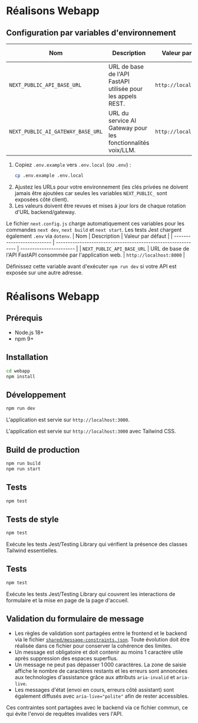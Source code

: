 # Réalisons Webapp

## Configuration par variables d'environnement

| Nom                               | Description                                                  | Valeur par défaut       | Recommandations de sécurité                                                            |
| --------------------------------- | ------------------------------------------------------------ | ----------------------- | -------------------------------------------------------------------------------------- |
| `NEXT_PUBLIC_API_BASE_URL`        | URL de base de l'API FastAPI utilisée pour les appels REST.  | `http://localhost:8000` | Aucune donnée sensible ne doit être exposée ; utilisez un domaine HTTPS en production. |
| `NEXT_PUBLIC_AI_GATEWAY_BASE_URL` | URL du service AI Gateway pour les fonctionnalités voix/LLM. | `http://localhost:8010` | Conserver la valeur publique mais privilégier le HTTPS et limiter l'accès réseau.      |

1. Copiez `.env.example` vers `.env.local` (ou `.env`) :
   ```bash
   cp .env.example .env.local
   ```
2. Ajustez les URLs pour votre environnement (les clés privées ne doivent jamais être ajoutées car seules les variables `NEXT_PUBLIC_` sont exposées côté client).
3. Les valeurs doivent être revues et mises à jour lors de chaque rotation d'URL backend/gateway.

Le fichier `next.config.js` charge automatiquement ces variables pour les commandes `next dev`, `next build` et `next start`. Les tests Jest chargent également `.env` via `dotenv`.
| Nom | Description | Valeur par défaut |
| -------------------------- | ------------------------------------------------------------- | ----------------------- |
| `NEXT_PUBLIC_API_BASE_URL` | URL de base de l'API FastAPI consommée par l'application web. | `http://localhost:8000` |

Définissez cette variable avant d'exécuter `npm run dev` si votre API est exposée sur une autre adresse.

# Réalisons Webapp

## Prérequis

- Node.js 18+
- npm 9+

## Installation

```bash
cd webapp
npm install
```

## Développement

```bash
npm run dev
```

L'application est servie sur `http://localhost:3000`.

L'application est servie sur `http://localhost:3000` avec Tailwind CSS.

## Build de production

```bash
npm run build
npm run start
```

## Tests

```bash
npm test
```

## Tests de style

```bash
npm test
```

Exécute les tests Jest/Testing Library qui vérifient la présence des classes Tailwind essentielles.

## Tests

```bash
npm test
```

Exécute les tests Jest/Testing Library qui couvrent les interactions de formulaire et la mise en page de la page d'accueil.

## Validation du formulaire de message

- Les règles de validation sont partagées entre le frontend et le backend via le fichier [`shared/message-constraints.json`](../shared/message-constraints.json). Toute évolution doit être réalisée dans ce fichier pour conserver la cohérence des limites.
- Un message est obligatoire et doit contenir au moins 1 caractère utile après suppression des espaces superflus.
- Un message ne peut pas dépasser 1 000 caractères. La zone de saisie affiche le nombre de caractères restants et les erreurs sont annoncées aux technologies d'assistance grâce aux attributs `aria-invalid` et `aria-live`.
- Les messages d'état (envoi en cours, erreurs côté assistant) sont également diffusés avec `aria-live="polite"` afin de rester accessibles.

Ces contraintes sont partagées avec le backend via ce fichier commun, ce qui évite l'envoi de requêtes invalides vers l'API.
